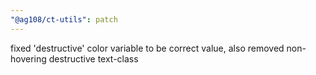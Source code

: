 ```yaml
---
"@ag108/ct-utils": patch
---
```


fixed 'destructive' color variable to be correct value, also removed non-hovering destructive text-class

